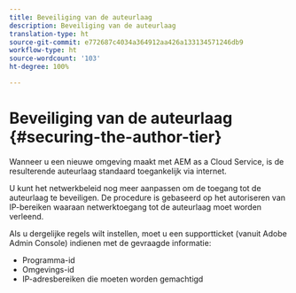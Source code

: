 ```yaml
---
title: Beveiliging van de auteurlaag
description: Beveiliging van de auteurlaag
translation-type: ht
source-git-commit: e772687c4034a364912aa426a133134571246db9
workflow-type: ht
source-wordcount: '103'
ht-degree: 100%

---
```



# Beveiliging van de auteurlaag {#securing-the-author-tier}

Wanneer u een nieuwe omgeving maakt met AEM as a Cloud Service, is de resulterende auteurlaag standaard toegankelijk via internet.

U kunt het netwerkbeleid nog meer aanpassen om de toegang tot de auteurlaag te beveiligen. De procedure is gebaseerd op het autoriseren van IP-bereiken waaraan netwerktoegang tot de auteurlaag moet worden verleend.

Als u dergelijke regels wilt instellen, moet u een supportticket (vanuit Adobe Admin Console) indienen met de gevraagde informatie:
- Programma-id
- Omgevings-id
- IP-adresbereiken die moeten worden gemachtigd